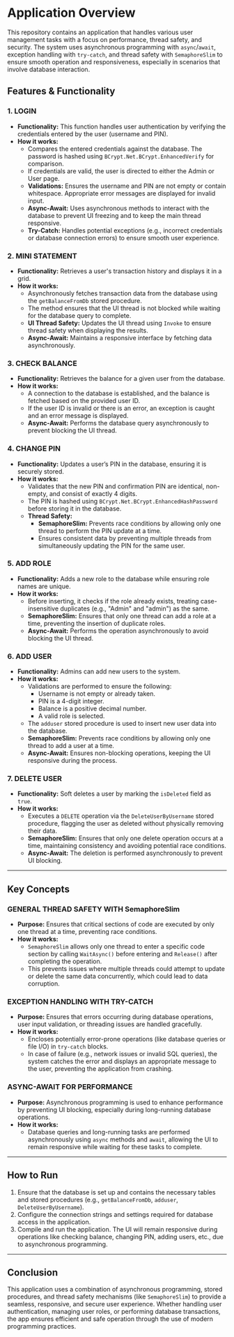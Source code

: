 # Application Overview

This repository contains an application that handles various user management tasks with a focus on performance, thread safety, and security. The system uses asynchronous programming with `async`/`await`, exception handling with `try-catch`, and thread safety with `SemaphoreSlim` to ensure smooth operation and responsiveness, especially in scenarios that involve database interaction.

## Features & Functionality

### 1. LOGIN
- **Functionality:** This function handles user authentication by verifying the credentials entered by the user (username and PIN).
- **How it works:**
  - Compares the entered credentials against the database. The password is hashed using `BCrypt.Net.BCrypt.EnhancedVerify` for comparison.
  - If credentials are valid, the user is directed to either the Admin or User page.
  - **Validations:** Ensures the username and PIN are not empty or contain whitespace. Appropriate error messages are displayed for invalid input.
  - **Async-Await:** Uses asynchronous methods to interact with the database to prevent UI freezing and to keep the main thread responsive.
  - **Try-Catch:** Handles potential exceptions (e.g., incorrect credentials or database connection errors) to ensure smooth user experience.

### 2. MINI STATEMENT
- **Functionality:** Retrieves a user's transaction history and displays it in a grid.
- **How it works:**
  - Asynchronously fetches transaction data from the database using the `getBalanceFromDb` stored procedure.
  - The method ensures that the UI thread is not blocked while waiting for the database query to complete.
  - **UI Thread Safety:** Updates the UI thread using `Invoke` to ensure thread safety when displaying the results.
  - **Async-Await:** Maintains a responsive interface by fetching data asynchronously.

### 3. CHECK BALANCE
- **Functionality:** Retrieves the balance for a given user from the database.
- **How it works:**
  - A connection to the database is established, and the balance is fetched based on the provided user ID.
  - If the user ID is invalid or there is an error, an exception is caught and an error message is displayed.
  - **Async-Await:** Performs the database query asynchronously to prevent blocking the UI thread.

### 4. CHANGE PIN
- **Functionality:** Updates a user’s PIN in the database, ensuring it is securely stored.
- **How it works:**
  - Validates that the new PIN and confirmation PIN are identical, non-empty, and consist of exactly 4 digits.
  - The PIN is hashed using `BCrypt.Net.BCrypt.EnhancedHashPassword` before storing it in the database.
  - **Thread Safety:**
    - **SemaphoreSlim:** Prevents race conditions by allowing only one thread to perform the PIN update at a time.
    - Ensures consistent data by preventing multiple threads from simultaneously updating the PIN for the same user.

### 5. ADD ROLE
- **Functionality:** Adds a new role to the database while ensuring role names are unique.
- **How it works:**
  - Before inserting, it checks if the role already exists, treating case-insensitive duplicates (e.g., "Admin" and "admin") as the same.
  - **SemaphoreSlim:** Ensures that only one thread can add a role at a time, preventing the insertion of duplicate roles.
  - **Async-Await:** Performs the operation asynchronously to avoid blocking the UI thread.

### 6. ADD USER
- **Functionality:** Admins can add new users to the system.
- **How it works:**
  - Validations are performed to ensure the following:
    - Username is not empty or already taken.
    - PIN is a 4-digit integer.
    - Balance is a positive decimal number.
    - A valid role is selected.
  - The `adduser` stored procedure is used to insert new user data into the database.
  - **SemaphoreSlim:** Prevents race conditions by allowing only one thread to add a user at a time.
  - **Async-Await:** Ensures non-blocking operations, keeping the UI responsive during the process.

### 7. DELETE USER
- **Functionality:** Soft deletes a user by marking the `isDeleted` field as `true`.
- **How it works:**
  - Executes a `DELETE` operation via the `DeleteUserByUsername` stored procedure, flagging the user as deleted without physically removing their data.
  - **SemaphoreSlim:** Ensures that only one delete operation occurs at a time, maintaining consistency and avoiding potential race conditions.
  - **Async-Await:** The deletion is performed asynchronously to prevent UI blocking.

---

## Key Concepts

### GENERAL THREAD SAFETY WITH SemaphoreSlim
- **Purpose:** Ensures that critical sections of code are executed by only one thread at a time, preventing race conditions.
- **How it works:**
  - `SemaphoreSlim` allows only one thread to enter a specific code section by calling `WaitAsync()` before entering and `Release()` after completing the operation.
  - This prevents issues where multiple threads could attempt to update or delete the same data concurrently, which could lead to data corruption.

### EXCEPTION HANDLING WITH TRY-CATCH
- **Purpose:** Ensures that errors occurring during database operations, user input validation, or threading issues are handled gracefully.
- **How it works:**
  - Encloses potentially error-prone operations (like database queries or file I/O) in `try-catch` blocks.
  - In case of failure (e.g., network issues or invalid SQL queries), the system catches the error and displays an appropriate message to the user, preventing the application from crashing.

### ASYNC-AWAIT FOR PERFORMANCE
- **Purpose:** Asynchronous programming is used to enhance performance by preventing UI blocking, especially during long-running database operations.
- **How it works:**
  - Database queries and long-running tasks are performed asynchronously using `async` methods and `await`, allowing the UI to remain responsive while waiting for these tasks to complete.

---

## How to Run
1. Ensure that the database is set up and contains the necessary tables and stored procedures (e.g., `getBalanceFromDb`, `adduser`, `DeleteUserByUsername`).
2. Configure the connection strings and settings required for database access in the application.
3. Compile and run the application. The UI will remain responsive during operations like checking balance, changing PIN, adding users, etc., due to asynchronous programming.

---

## Conclusion

This application uses a combination of asynchronous programming, stored procedures, and thread safety mechanisms (like `SemaphoreSlim`) to provide a seamless, responsive, and secure user experience. Whether handling user authentication, managing user roles, or performing database transactions, the app ensures efficient and safe operation through the use of modern programming practices.

